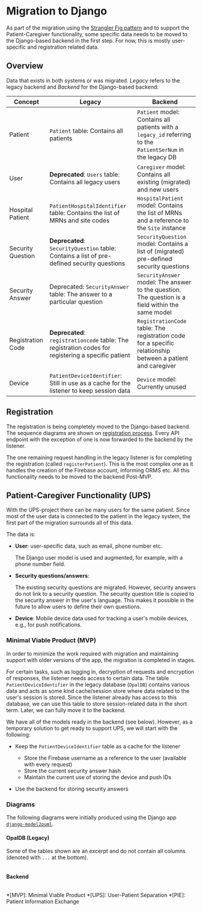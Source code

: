 # Migration to Django

As part of the migration using the [Strangler Fig pattern](../strangler_fig.md) and to support the Patient-Caregiver functionality, some specific data needs to be moved to the Django-based backend in the first step.
For now, this is mostly user-specific and registration related data.

## Overview

Data that exists in both systems or was migrated. _Legacy_ refers to the legacy backend and _Backend_ for the Django-based backend:

| Concept     | Legacy            | Backend                               |
| ----------- | ----------------- | ------------------------------------- |
| Patient     | `Patient` table: Contains all patients | `Patient` model: Contains all patients with a `legacy_id` referring to the `PatientSerNum` in the legacy DB |
| User        | **Deprecated**: `Users` table: Contains all legacy users | `Caregiver` model: Contains all existing (migrated) and new users |
| Hospital Patient | `PatientHospitalIdentifier` table: Contains the list of MRNs and site codes | `HospitalPatient` model: Contains the list of MRNs and a reference to the `Site` instance |
| Security Question | **Deprecated**: `SecurityQuestion` table: Contains a list of pre-defined security questions | `SecurityQuestion` model: Contains a list of (migrated) pre-defined security questions |
| Security Answer | Deprecated: `SecurityAnswer` table: The answer to a particular question | `SecurityAnswer` model: The answer to the question. The question is a field within the same model |
| Registration Code | **Deprecated**: `registrationcode` table: The registration codes for registering a specific patient | `RegistrationCode` table: The registration code for a specific relationship between a patient and caregiver |
| Device      | `PatientDeviceIdentifier`: Still in use as a cache for the listener to keep session data | `Device` model: Currently unused |

## Registration

The registration is being completely moved to the Django-based backend.
The sequence diagrams are shown on [registration process](registration.md).
Every API endpoint with the exception of one is now forwarded to the backend by the listener.

The one remaining request handling in the legacy listener is for completing the registration (called `registerPatient`).
This is the most complex one as it handles the creation of the Firebase account, informing ORMS etc.
All this functionality needs to be moved to the backend Post-MVP.

## Patient-Caregiver Functionality (UPS)

With the UPS-project there can be many users for the same patient.
Since most of the user data is connected to the patient in the legacy system, the first part of the migration surrounds all of this data.

The data is:

* **User**: user-specific data, such as email, phone number etc.

    The Django user model is used and augmented, for example, with a phone number field.

* **Security questions/answers**:

    The existing security questions are migrated.
    However, security answers do not link to a security question.
    The security question title is copied to the security answer in the user's language.
    This makes it possible in the future to allow users to define their own questions.

* **Device**: Mobile device data used for tracking a user's mobile devices, e.g., for push notifications.

### Minimal Viable Product (MVP)

In order to minimize the work required with migration and maintaining support with older versions of the app, the migration is completed in stages.

For certain tasks, such as logging in, decryption of requests and encryption of responses, the listener needs access to certain data.
The table `PatientDeviceIdentifier` in the legacy database (`OpalDB`) contains various data and acts as some kind cache/session store where data related to the user's session is stored.
Since the listener already has access to this database, we can use this table to store session-related data in the short term.
Later, we can fully move it to the backend.

We have all of the models ready in the backend (see below). However, as a temporary solution to get ready to support UPS, we will start with the following:

* Keep the `PatientDeviceIdentifier` table as a cache for the listener

    * Store the Firebase username as a reference to the user (available with every request)
    * Store the current security answer hash
    * Maintain the current use of storing the device and push IDs

* Use the backend for storing security answers

### Diagrams

The following diagrams were initially produced using the Django app [`django-model2puml`](https://github.com/sen-den/django-model2puml).

#### OpalDB (Legacy)

Some of the tables shown are an excerpt and do not contain all columns (denoted with `...` at the bottom).

```plantuml source="docs/architecture/diagrams/migration/userdata_legacy.puml"
```

#### Backend

```plantuml source="docs/architecture/diagrams/migration/userdata_backend.puml"
```

*[MVP]: Minimal Viable Product
*[UPS]: User-Patient Separation
*[PIE]: Patient Information Exchange
